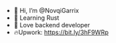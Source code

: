 - 👋 Hi, I’m @NovqiGarrix
- 👀 Learning Rust
- 🌱 Love backend developer
- 🔥Upwork: https://bit.ly/3hF9WRp
